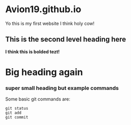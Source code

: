 # Avion19.github.io

Yo this is my first website I think holy cow!

## This is the second level heading here

**I think this is bolded tezt!**

# Big heading again

### super small heading but example commands

Some basic git commands are:

```
git status
git add
git commit
```
